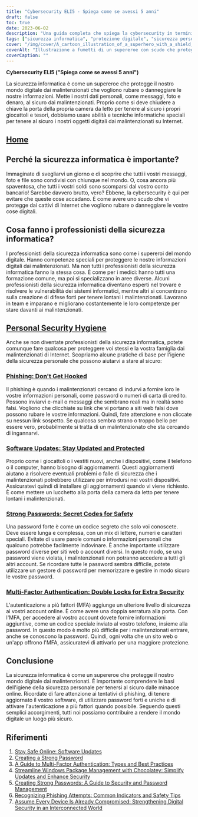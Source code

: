 ```yaml
---
title: "Cybersecurity ELI5 - Spiega come se avessi 5 anni"
draft: false
toc: true
date: 2023-06-02
description: "Una guida completa che spiega la cybersecurity in termini semplici, evidenziandone l'importanza, le pratiche di igiene della sicurezza personale e il ruolo dei professionisti della cybersecurity."
tags: ["sicurezza informatica", "protezione digitale", "sicurezza personale", "minacce informatiche", "professionisti della cybersicurezza", "phishing", "aggiornamenti software", "password forti", "autenticazione a più fattori", "sicurezza online", "mondo digitale", "attacchi informatici", "sicurezza delle informazioni", "sicurezza in Internet", "protezione dei dati", "online privacy", "difesa informatica", "igiene informatica", "Consigli per la sicurezza online", "consapevolezza informatica", "educazione informatica", "prevenzione del crimine informatico", "resilienza informatica", "pratiche online sicure", "digital privacy", "Guida alla sicurezza informatica", "nozioni di base di cybersecurity", "consapevolezza della cybersicurezza", "Consigli per la sicurezza informatica", "Le migliori pratiche di cybersicurezza", "cybersecurity per principianti"]
cover: "/img/cover/A_cartoon_illustration_of_a_superhero_with_a_shield_protecting_a_digital.png"
coverAlt: "Illustrazione a fumetti di un supereroe con scudo che protegge il mondo digitale da hacker e minacce informatiche."
coverCaption: ""
---
```


**Cybersecurity ELI5 ("Spiega come se avessi 5 anni")**

La sicurezza informatica è come un supereroe che protegge il nostro mondo digitale dai malintenzionati che vogliono rubare o danneggiare le nostre informazioni. Mette i nostri dati personali, come messaggi, foto e denaro, al sicuro dai malintenzionati. Proprio come si deve chiudere a chiave la porta della propria camera da letto per tenere al sicuro i propri giocattoli e tesori, dobbiamo usare abilità e tecniche informatiche speciali per tenere al sicuro i nostri oggetti digitali dai malintenzionati su Internet.

## [Home](/cyber-security-career-playbook-start/)

## Perché la sicurezza informatica è importante?

Immaginate di svegliarvi un giorno e di scoprire che tutti i vostri messaggi, foto e file sono condivisi con chiunque nel mondo. O, cosa ancora più spaventosa, che tutti i vostri soldi sono scomparsi dal vostro conto bancario! Sarebbe davvero brutto, vero? Ebbene, la cybersecurity è qui per evitare che queste cose accadano. È come avere uno scudo che vi protegge dai cattivi di Internet che vogliono rubare o danneggiare le vostre cose digitali.

## Cosa fanno i professionisti della sicurezza informatica?

I professionisti della sicurezza informatica sono come i supereroi del mondo digitale. Hanno competenze speciali per proteggere le nostre informazioni digitali dai malintenzionati. Ma non tutti i professionisti della sicurezza informatica fanno la stessa cosa. È come per i medici: hanno tutti una formazione comune, ma poi si specializzano in aree diverse. Alcuni professionisti della sicurezza informatica diventano esperti nel trovare e risolvere le vulnerabilità dei sistemi informatici, mentre altri si concentrano sulla creazione di difese forti per tenere lontani i malintenzionati. Lavorano in team e imparano e migliorano costantemente le loro competenze per stare davanti ai malintenzionati.

## [Personal Security Hygiene](https://simeononsecurity.ch/articles/why-you-should-assume-every-device-you-touch-is-compromised/)

Anche se non diventate professionisti della sicurezza informatica, potete comunque fare qualcosa per proteggere voi stessi e la vostra famiglia dai malintenzionati di Internet. Scopriamo alcune pratiche di base per l'igiene della sicurezza personale che possono aiutarvi a stare al sicuro:

### [Phishing: Don't Get Hooked](https://simeononsecurity.ch/articles/what-is-a-common-indicator-of-a-phishing-attempt/)

Il phishing è quando i malintenzionati cercano di indurvi a fornire loro le vostre informazioni personali, come password o numeri di carta di credito. Possono inviarvi e-mail o messaggi che sembrano reali ma in realtà sono falsi. Vogliono che clicchiate su link che vi portano a siti web falsi dove possono rubare le vostre informazioni. Quindi, fate attenzione e non cliccate su nessun link sospetto. Se qualcosa sembra strano o troppo bello per essere vero, probabilmente si tratta di un malintenzionato che sta cercando di ingannarvi.

### [Software Updates: Stay Updated and Protected](https://simeononsecurity.ch/articles/why-you-should-be-using-chocolatey-for-windows-package-management/)

Proprio come i giocattoli o i vestiti nuovi, anche i dispositivi, come il telefono o il computer, hanno bisogno di aggiornamenti. Questi aggiornamenti aiutano a risolvere eventuali problemi o falle di sicurezza che i malintenzionati potrebbero utilizzare per introdursi nei vostri dispositivi. Assicuratevi quindi di installare gli aggiornamenti quando vi viene richiesto. È come mettere un lucchetto alla porta della camera da letto per tenere lontani i malintenzionati.

### [Strong Passwords: Secret Codes for Safety](https://simeononsecurity.ch/articles/how-to-create-strong-passwords/)

Una password forte è come un codice segreto che solo voi conoscete. Deve essere lunga e complessa, con un mix di lettere, numeri e caratteri speciali. Evitate di usare parole comuni o informazioni personali che qualcuno potrebbe facilmente indovinare. È anche importante utilizzare password diverse per siti web o account diversi. In questo modo, se una password viene violata, i malintenzionati non potranno accedere a tutti gli altri account. Se ricordare tutte le password sembra difficile, potete utilizzare un gestore di password per memorizzare e gestire in modo sicuro le vostre password.

### [Multi-Factor Authentication: Double Locks for Extra Security](https://simeononsecurity.ch/articles/what-are-the-diferent-kinds-of-factors-in-mfa/)

L'autenticazione a più fattori (MFA) aggiunge un ulteriore livello di sicurezza ai vostri account online. È come avere una doppia serratura alla porta. Con l'MFA, per accedere al vostro account dovete fornire informazioni aggiuntive, come un codice speciale inviato al vostro telefono, insieme alla password. In questo modo è molto più difficile per i malintenzionati entrare, anche se conoscono la password. Quindi, ogni volta che un sito web o un'app offrono l'MFA, assicuratevi di attivarlo per una maggiore protezione.

## Conclusione

La sicurezza informatica è come un supereroe che protegge il nostro mondo digitale dai malintenzionati. È importante comprendere le basi dell'igiene della sicurezza personale per tenersi al sicuro dalle minacce online. Ricordate di fare attenzione ai tentativi di phishing, di tenere aggiornato il vostro software, di utilizzare password forti e uniche e di attivare l'autenticazione a più fattori quando possibile. Seguendo questi semplici accorgimenti, tutti noi possiamo contribuire a rendere il mondo digitale un luogo più sicuro.

## Riferimenti

1. [Stay Safe Online: Software Updates](https://www.staysafeonline.org/stay-safe-online/keep-a-clean-machine/software-updates/)
2. [Creating a Strong Password](https://www.us-cert.gov/ncas/tips/ST04-002)
3. [A Guide to Multi-Factor Authentication: Types and Best Practices](https://simeononsecurity.ch/articles/what-are-the-diferent-kinds-of-factors-in-mfa/)
4. [Streamline Windows Package Management with Chocolatey: Simplify Updates and Enhance Security](https://simeononsecurity.ch/articles/why-you-should-be-using-chocolatey-for-windows-package-management/)
5. [Creating Strong Passwords: A Guide to Security and Password Management](https://simeononsecurity.ch/articles/how-to-create-strong-passwords/)
6. [Recognizing Phishing Attempts: Common Indicators and Safety Tips](https://simeononsecurity.ch/articles/what-is-a-common-indicator-of-a-phishing-attempt/)
7. [Assume Every Device Is Already Compromised: Strengthening Digital Security in an Interconnected World](https://simeononsecurity.ch/articles/why-you-should-assume-every-device-you-touch-is-compromised/)